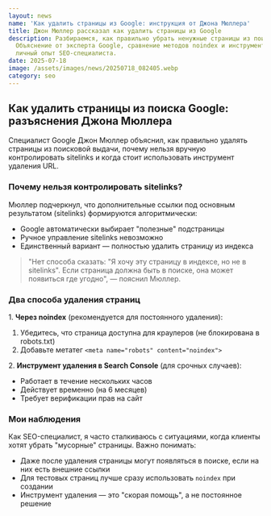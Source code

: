 ```yaml
---
layout: news
name: 'Как удалить страницы из Google: инструкция от Джона Мюллера'
title: Джон Мюллер рассказал как удалить страницы из Google
description: Разбираемся, как правильно убрать ненужные страницы из поиска Google.
  Объяснение от эксперта Google, сравнение методов noindex и инструмента удаления,
  личный опыт SEO-специалиста.
date: 2025-07-18
image: /assets/images/news/20250718_082405.webp
category: seo
---
```




<h2>Как удалить страницы из поиска Google: разъяснения Джона Мюллера</h2>
<p>Специалист Google Джон Мюллер объяснил, как правильно удалять страницы из поисковой выдачи, почему нельзя вручную контролировать sitelinks и когда стоит использовать инструмент удаления URL.</p>

<h3>Почему нельзя контролировать sitelinks?</h3>
<p>Мюллер подчеркнул, что дополнительные ссылки под основным результатом (sitelinks) формируются алгоритмически:</p>
<ul>
<li>Google автоматически выбирает "полезные" подстраницы</li>
<li>Ручное управление sitelinks невозможно</li>
<li>Единственный вариант — полностью удалить страницу из индекса</li>
</ul>

<blockquote class="google-quote">
"Нет способа сказать: "Я хочу эту страницу в индексе, но не в sitelinks". Если страница должна быть в поиске, она может появиться где угодно", — пояснил Мюллер.
</blockquote>

<h3>Два способа удаления страниц</h3>
<p>1. <strong>Через noindex</strong> (рекомендуется для постоянного удаления):</p>
<ol>
<li>Убедитесь, что страница доступна для краулеров (не блокирована в robots.txt)</li>
<li>Добавьте метатег <code>&lt;meta name="robots" content="noindex"&gt;</code></li>
</ol>

<p>2. <strong>Инструмент удаления в Search Console</strong> (для срочных случаев):</p>
<ul>
<li>Работает в течение нескольких часов</li>
<li>Действует временно (на 6 месяцев)</li>
<li>Требует верификации прав на сайт</li>
</ul>

<h3>Мои наблюдения</h3>
<p>Как SEO-специалист, я часто сталкиваюсь с ситуациями, когда клиенты хотят убрать "мусорные" страницы. Важно понимать:</p>
<ul>
<li>Даже после удаления страницы могут появляться в поиске, если на них есть внешние ссылки</li>
<li>Для тестовых страниц лучше сразу использовать <code>noindex</code> при создании</li>
<li>Инструмент удаления — это "скорая помощь", а не постоянное решение</li>
</ul>
